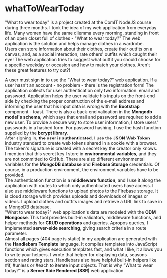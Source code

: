 # whatToWearToday
"What to wear today" is a project created at the ComIT NodeJS course during three months. I took the idea of my web application from everyday life. Many women have the same dilemma every morning, standing in front of an open closet full of clothes - "What to wear today?" The web application is the solution and helps manage clothes in a wardrobe. <br/>
Users can store information about their clothes, create their outfits on a canvas, and, as a social interaction, rate others' outfits which caught their eye! The web application tries to suggest what outfit you should choose for a specific weekday or occasion and how to match your clothes. 
Aren't these great features to try out?!

A user must sign in to use the "What to wear today?" web application. If a user hasn't an account - no problem - there is the registration form! The application collects for user authentication only two information: email and password. Application helps the user validate his inputs on the front-end side by checking the proper construction of the e-mail address and informing the user that his input data is wrong with the <b>Bootstrap</b> component - toast.
There is also a back-end validation in the <b>Mongodb model's schema</b>, which says that email and password are required to add a new user.
To provide a secure way to store user information, I store users' passwords in a hashed form. For password hashing, I use the hash function supplied by the <b>bcrypt library</b>.<br/>
After signing in, <b>the user is authenticated</b>. I use the <b>JSON Web Token</b> industry standard to create web tokens shared in a cookie with a browser. The token's signature is created with a secret key the creator only knows.<br/>
I mention that this secret key I store in <b>environmental variables</b>, and they are not committed to GitHub. There are also different environmental variables for the <b>MongoDB database</b> and <b>Firebase Storage</b> credentials. Of course, in a production environment, the environment variables have to be provided.<br/>
The authentication function is a <b>middleware function</b>, and I use it along the application with routes to which only authenticated users have access. I also use middleware functions to upload photos to the Firebase storage. It is cloud storage which provides uploads and downloads of images or videos. I upload clothes and outfits images and retrieve a URL link to save in a MongoDB database.<br/>
"What to wear today?" web application's data are modeled with the <b>ODM Mongoose</b>. This tool provides built-in validators, middleware functions, and helper methods for <b>CRUD operations</b> and queries. Apropos queries, I implemented <b>server-side searching</b>, giving search criteria in a route parameter. <br/>
Almost all pages (404 page is static) in my application are generated with the <b>Handlebars Template</b> language. It compiles templates into JavaScript functions which gives execution templates fast, and what I like, it allows you to write your helpers. I wrote that helper for displaying data, seasons section and rating stars. Handlebars also have helpful built-in helpers like #if, #unless or #each to iterate input objects. That is why "What to wear today?" is a <b>Server Side Rendered (SSR)</b> web application.
